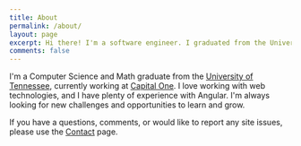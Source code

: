 ```yaml
---
title: About
permalink: /about/
layout: page
excerpt: Hi there! I'm a software engineer. I graduated from the University of Tennessee and I'm currently working at Aveva.
comments: false
---
```


I'm a Computer Science and Math graduate from the [University of Tennessee](https://utk.edu), currently working at [Capital One](https://www.capitalonecareers.com/). I love working with web technologies, and I have plenty of experience with Angular. I'm always looking for new challenges and opportunities to learn and grow.

If you have a questions, comments, or would like to report any site issues, please use the [Contact](/contact) page.
